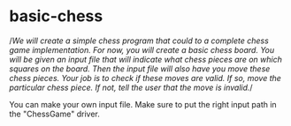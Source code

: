 # basic-chess

/*We will create a simple chess program that could to a complete chess game implementation. For now, you will create a basic chess board. You will be given an input file that will indicate what chess pieces are on which squares on the board. Then the input file will also have you move these chess pieces. Your job is to check if these moves are valid. If so, move the particular chess piece. If not, tell the user that the move is invalid.*/

You can make your own input file.
Make sure to put the right input path in the "ChessGame" driver.
